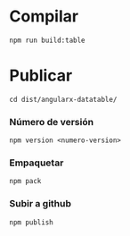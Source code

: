 # Compilar

`npm run build:table`

# Publicar
`cd dist/angularx-datatable/` 
### Número de versión

`npm version <numero-version>`

### Empaquetar
`npm pack`

### Subir a github

`npm publish`

